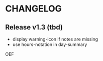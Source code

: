 # CHANGELOG

## Release v1.3 (tbd)

- display warning-icon if notes are missing
- use hours-notation in day-summary

OEF
